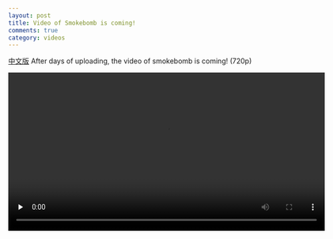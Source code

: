 ```yaml
---
layout: post
title: Video of Smokebomb is coming!
comments: true
category: videos
---
```

<a href="{% post_url 2012-10-16-smokebomb-video.zh %}">中文版</a>
After days of uploading, the video of smokebomb is coming! (720p)

<div>
<video id="HFI_Mad_Scientists_Exp1_Smokebomb" class="video-js vjs-default-skin"
    controls width=640 preload="none">
    <source src="/videos/HFIMadScientists-Exp1-SmokeBomb.mp4" type='video/mp4' />
</video>
</div>
